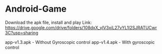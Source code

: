# Android-Game

Download the apk file, install and play
Link:
https://drive.google.com/drive/folders/108dxX_ylV3xiL27vYL1l2SJRATUCwr3C?usp=sharing

app-v1.3.apk - Without Gyroscopic control
app-v1.4.apk - With gyroscopic control
